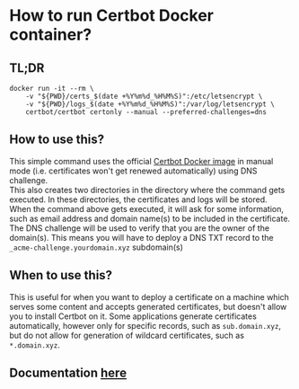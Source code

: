 # How to run Certbot Docker container?
## TL;DR  
``` shell
docker run -it --rm \
    -v "${PWD}/certs_$(date +%Y%m%d_%H%M%S)":/etc/letsencrypt \
    -v "${PWD}/logs_$(date +%Y%m%d_%H%M%S)":/var/log/letsencrypt \
    certbot/certbot certonly --manual --preferred-challenges=dns
```
## How to use this? 
This simple command uses the official [Certbot Docker image](https://hub.docker.com/r/certbot/certbot) in manual mode (i.e. certificates won't get renewed automatically) using DNS challenge.  
This also creates two directories in the directory where the command gets executed. In these directories, the certificates and logs will be stored.  
When the command above gets executed, it will ask for some information, such as email address and domain name(s) to be included in the certificate. The DNS challenge will be used to verify that you are the owner of the domain(s). This means you will have to deploy a DNS TXT record to the `_acme-challenge.yourdomain.xyz` subdomain(s)
## When to use this?
This is useful for when you want to deploy a certificate on a machine which serves some content and accepts generated certificates, but doesn't allow you to install Certbot on it. Some applications generate certificates automatically, however only for specific records, such as `sub.domain.xyz`, but do not allow for generation of wildcard certificates, such as `*.domain.xyz`.
## Documentation [here](https://eff-certbot.readthedocs.io/en/latest/install.html#alternative-1-docker)